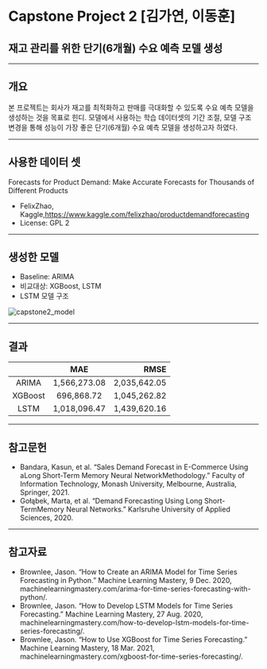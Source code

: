 # Capstone Project 2 [김가연, 이동훈]

## 재고 관리를 위한 단기(6개월) 수요 예측 모델 생성
---

## 개요

  본 프로젝트는 회사가 재고를 최적화하고 판매를 극대화할 수 있도록 수요 예측 모델을 생성하는 것을 목표로 힌디. 모델에서 사용하는 학습 데이터셋의 기간 조절, 모델 구조 변경을 통해 성능이 가장 좋은 단기(6개월) 수요 예측 모델을 생성하고자 하였다.

---
## 사용한 데이터 셋
Forecasts for Product Demand: Make Accurate Forecasts for Thousands of Different Products
- FelixZhao, Kaggle,https://www.kaggle.com/felixzhao/productdemandforecasting
-  License: GPL 2

---
## 생성한 모델
- Baseline:  ARIMA 
- 비교대상: XGBoost, LSTM
- LSTM 모델 구조

![capstone2_model](https://user-images.githubusercontent.com/70473564/113669161-48a3a880-96ee-11eb-9f71-66c04b1cc6c1.png)

---
## 결과

|               | MAE | RMSE |
|:-----------:|:------:|----------:|
|ARIMA    |1,566,273.08 | 2,035,642.05|
|XGBoost |696,868.72    | 1,045,262.82|
|LSTM      |1,018,096.47|1,439,620.16 |

---
## 참고문헌

- Bandara, Kasun, et al. “Sales Demand Forecast in E-Commerce Using aLong Short-Term Memory Neural NetworkMethodology.” Faculty of Information Technology, Monash University, Melbourne, Australia, Springer, 2021.
- Gołąbek, Marta, et al. “Demand Forecasting Using Long Short-TermMemory Neural Networks.” Karlsruhe University of Applied Sciences, 2020.
---
## 참고자료
- Brownlee, Jason. “How to Create an ARIMA Model for Time Series Forecasting in Python.” Machine Learning Mastery, 9 Dec. 2020, machinelearningmastery.com/arima-for-time-series-forecasting-with-python/.
- Brownlee, Jason. “How to Develop LSTM Models for Time Series Forecasting.” Machine Learning Mastery, 27 Aug. 2020, machinelearningmastery.com/how-to-develop-lstm-models-for-time-series-forecasting/.
- Brownlee, Jason. “How to Use XGBoost for Time Series Forecasting.” Machine Learning Mastery, 18 Mar. 2021, machinelearningmastery.com/xgboost-for-time-series-forecasting/.



